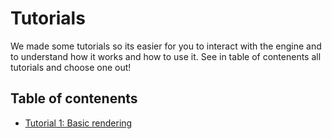 # Tutorials

We made some tutorials so its easier for you to interact with the engine and to understand how it works and how to use it. See in table of contenents all tutorials and choose one out!

## Table of contenents
 - [Tutorial 1: Basic rendering](<dimkauzh.github.io/fusion-engine/docs/tutorials/basics.html>)